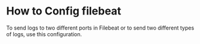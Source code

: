 # How to Config filebeat
To send logs to two different ports in Filebeat or to send two different types of logs, use this configuration.

